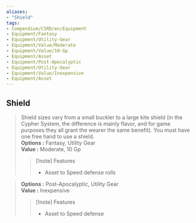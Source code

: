 ```yaml
---
aliases:
- "Shield"
tags:
- Compendium/CSRD/en/Equipment
- Equipment/Fantasy
- Equipment/Utility-Gear
- Equipment/Value/Moderate
- Equipment/Value/10-Gp
- Equipment/Asset
- Equipment/Post-Apocalyptic
- Equipment/Utility-Gear
- Equipment/Value/Inexpensive
- Equipment/Asset
---
```


  
## Shield  
  
>Shield sizes vary from a small buckler to a large kite shield (in the Cypher System, the difference is mainly flavor, and for game purposes they all grant the wearer the same benefit). You must have one free hand to use a shield.  
> **Options :** Fantasy, Utility Gear  
> **Value :** Moderate, 10 Gp  
>>[!note] Features  
>> - Asset to Speed defense rolls  
  
>  
> **Options :** Post-Apocalyptic, Utility Gear  
> **Value :** Inexpensive  
>>[!note] Features  
>> - Asset to Speed defense